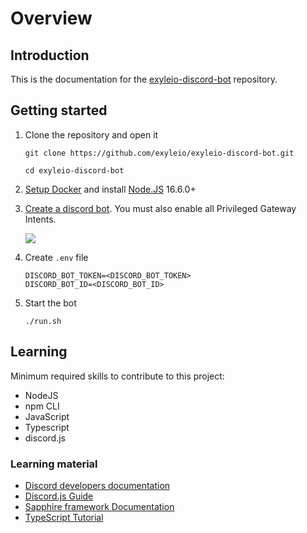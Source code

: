 # Overview

## Introduction

This is the documentation for the
[exyleio-discord-bot](https://github.com/exyleio/exyleio-discord-bot)
repository.

## Getting started

1. Clone the repository and open it

   ```
   git clone https://github.com/exyleio/exyleio-discord-bot.git
   ```

   ```
   cd exyleio-discord-bot
   ```

2. [Setup Docker](/docs/contribution-guides/developers/docker) and install
   [Node.JS](https://nodejs.org) 16.6.0+

3. [Create a discord bot](https://discordjs.guide/preparations/setting-up-a-bot-application.html).
   You must also enable all Privileged Gateway Intents.

   ![](/img/privileged-gateway-intents.png)

4. Create `.env` file

   ```dosini
   DISCORD_BOT_TOKEN=<DISCORD_BOT_TOKEN>
   DISCORD_BOT_ID=<DISCORD_BOT_ID>
   ```

5. Start the bot

   ```
   ./run.sh
   ```

## Learning

Minimum required skills to contribute to this project:

- NodeJS
- npm CLI
- JavaScript
- Typescript
- discord.js

### Learning material

- [Discord developers documentation](https://discord.com/developers/docs)
- [Discord.js Guide](https://discordjs.guide)
- [Sapphire framework Documentation](https://sapphirejs.dev/docs/General/Welcome)
- [TypeScript Tutorial](https://www.typescripttutorial.net)
